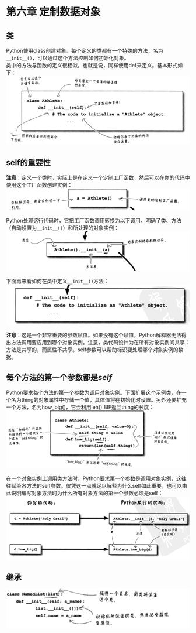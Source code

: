 # 第六章 定制数据对象

## 类
Python使用class创建对象。每个定义的类都有一个特殊的方法，名为`__init__()`，可以通过这个方法控制如何初始化对象。  
类中的方法与函数的定义很相似，也就是说，同样使用def来定义。基本形式如下：
![Python-Book001-06-01](./images/book001/Python-Book001-06-01.png)

## self的重要性
**注意**：定义一个类时，实际上是在定义一个定制工厂函数，然后可以在你的代码中使用这个工厂函数创建实例：
![Python-Book001-06-02](./images/book001/Python-Book001-06-02.png)

Python处理这行代码时，它把工厂函数调用转换为以下调用，明确了类、方法（自动设置为`__init__()`）和所处理的对象实例：
![Python-Book001-06-03](./images/book001/Python-Book001-06-03.png)

下面再来看如何在类中定义`__init__()`方法：
![Python-Book001-06-04](./images/book001/Python-Book001-06-04.png)

**注意**：这是一个非常重要的参数赋值。如果没有这个赋值，Python解释器无法得出方法调用要应用到哪个对象实例。注意，类代码设计为在所有对象实例间共享：方法是共享的，而属性不共享。self参数可以帮助标识要处理哪个对象实例的数据。

## 每个方法的第一个参数都是*self*
Python要求每个方法的第一个参数为调用对象实例。下面扩展这个示例类，在一个名为thing的对象属性中存储一个值，具体值将在初始化时设置。另外还要扩充一个方法，名为how_big()，它会利用len() BIF返回thing的长度：
![Python-Book001-06-05](./images/book001/Python-Book001-06-05.png)

在一个对象实例上调用类方法时，Python要求第一个参数是调用对象实例，这往往赋至各方法的self参数。仅凭这一点就足以解释为什么self如此重要，也可以由此说明编写对象方法时为什么所有对象方法的第一个参数必须是self：
![Python-Book001-06-06](./images/book001/Python-Book001-06-06.png)

## 继承
![Python-Book001-06-07](./images/book001/Python-Book001-06-07.png)